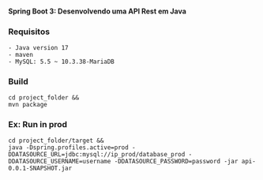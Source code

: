 #### Spring Boot 3: Desenvolvendo uma API Rest em Java



### Requisitos
	- Java version 17
	- maven
	- MySQL: 5.5 ~ 10.3.38-MariaDB
	
### Build 

```
cd project_folder && 
mvn package
```

### Ex: Run in prod

```
cd project_folder/target &&
java -Dspring.profiles.active=prod -DDATASOURCE_URL=jdbc:mysql://ip_prod/database_prod -DDATASOURCE_USERNAME=username -DDATASOURCE_PASSWORD=password -jar api-0.0.1-SNAPSHOT.jar
```